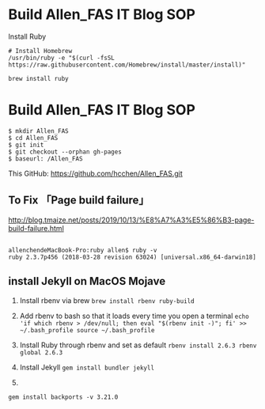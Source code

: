 # Build Allen_FAS IT Blog SOP

Install Ruby
```
# Install Homebrew
/usr/bin/ruby -e "$(curl -fsSL https://raw.githubusercontent.com/Homebrew/install/master/install)"

brew install ruby
```

# Build Allen_FAS IT Blog SOP
```
$ mkdir Allen_FAS
$ cd Allen_FAS
$ git init
$ git checkout --orphan gh-pages
$ baseurl: /Allen_FAS

```
This GitHub:
    https://github.com/hcchen/Allen_FAS.git

## To Fix 「Page build failure」
http://blog.tmaize.net/posts/2019/10/13/%E8%A7%A3%E5%86%B3-page-build-failure.html



##
```
allenchendeMacBook-Pro:ruby allen$ ruby -v
ruby 2.3.7p456 (2018-03-28 revision 63024) [universal.x86_64-darwin18]
```
## install Jekyll on MacOS Mojave
1. Install rbenv via brew
``
brew install rbenv ruby-build
``

2. Add rbenv to bash so that it loads every time you open a terminal
``
echo 'if which rbenv > /dev/null; then eval "$(rbenv init -)"; fi' >> ~/.bash_profile
source ~/.bash_profile
``
3. Install Ruby through rbenv and set as default
``
rbenv install 2.6.3
rbenv global 2.6.3
``
4. Install Jekyll
``
gem install bundler jekyll
``

5.
```
gem install backports -v 3.21.0

```